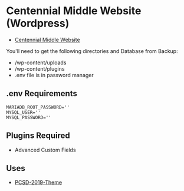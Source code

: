 # Centennial Middle Website (Wordpress)
- [Centennial Middle Website](https://centennial.provo.edu/)


You'll need to get the following directories and Database from Backup:
- /wp-content/uploads
- /wp-content/plugins
- .env file is in password manager

## .env Requirements
```
MARIADB_ROOT_PASSWORD=''
MYSQL_USER=''
MYSQL_PASSWORD=''
```

## Plugins Required
- Advanced Custom Fields

## Uses
- [PCSD-2019-Theme](https://github.com/Provo-City-School-District/PCSD-2019-Theme)

